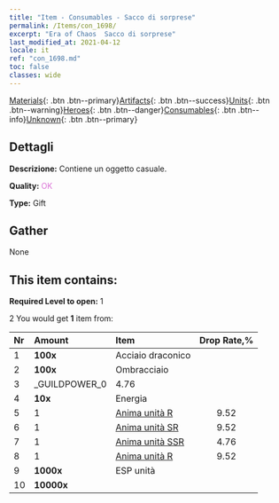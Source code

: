 ```yaml
---
title: "Item - Consumables - Sacco di sorprese"
permalink: /Items/con_1698/
excerpt: "Era of Chaos  Sacco di sorprese"
last_modified_at: 2021-04-12
locale: it
ref: "con_1698.md"
toc: false
classes: wide
---
```

 [Materials](/it/Items/){: .btn .btn--primary}[Artifacts](/it/Items/Artifacts/){: .btn .btn--success}[Units](/it/Items/Units/){: .btn .btn--warning}[Heroes](/it/Items/Heroes/){: .btn .btn--danger}[Consumables](/it/Items/Consumables/){: .btn .btn--info}[Unknown](/it/Items/Unknown/){: .btn .btn--primary}

## Dettagli
 **Descrizione:** Contiene un oggetto casuale.

 **Quality:** <span style="color: #DA70D6">OK</span>

 **Type:** Gift

## Gather

  None

## This item contains:

 **Required Level to open:** 1

 2 You would get **1** item  from:

  | Nr | Amount |     Item    | Drop Rate,% |
  |:---|:-------|:------------|:---------:|
  | 1 |  **100x** | Acciaio draconico |  | 4.76 | 
  | 2 |  **100x** | Ombracciaio |  | 6.67 | 
  | 3 | _GUILDPOWER_0 | 4.76 | 
  | 4 |  **10x** | Energia |  | 4.76 | 
  | 5 | 1 | [Anima unità R](/it/Items/con_533/) | 9.52 | 
  | 6 | 1 | [Anima unità SR](/it/Items/con_534/) | 9.52 | 
  | 7 | 1 | [Anima unità SSR](/it/Items/con_535/) | 4.76 | 
  | 8 | 1 | [Anima unità R](/it/Items/con_533/) | 9.52 | 
  | 9 |  **1000x** | ESP unità |  | 22.86 | 
  | 10 |  **10000x** | <i class="fas fa-coins"/> |  | 22.86 | 
